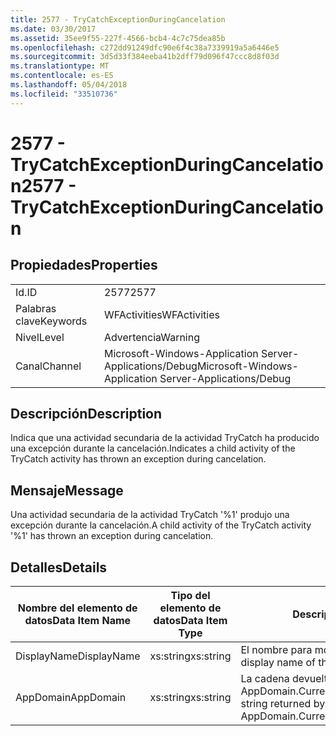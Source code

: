 ```yaml
---
title: 2577 - TryCatchExceptionDuringCancelation
ms.date: 03/30/2017
ms.assetid: 35ee9f55-227f-4566-bcb4-4c7c75dea85b
ms.openlocfilehash: c272dd91249dfc90e6f4c38a7339919a5a6446e5
ms.sourcegitcommit: 3d5d33f384eeba41b2dff79d096f47ccc8d8f03d
ms.translationtype: MT
ms.contentlocale: es-ES
ms.lasthandoff: 05/04/2018
ms.locfileid: "33510736"
---
```

# <a name="2577---trycatchexceptionduringcancelation"></a><span data-ttu-id="77e99-102">2577 - TryCatchExceptionDuringCancelation</span><span class="sxs-lookup"><span data-stu-id="77e99-102">2577 - TryCatchExceptionDuringCancelation</span></span>
## <a name="properties"></a><span data-ttu-id="77e99-103">Propiedades</span><span class="sxs-lookup"><span data-stu-id="77e99-103">Properties</span></span>  
  
|||  
|-|-|  
|<span data-ttu-id="77e99-104">Id.</span><span class="sxs-lookup"><span data-stu-id="77e99-104">ID</span></span>|<span data-ttu-id="77e99-105">2577</span><span class="sxs-lookup"><span data-stu-id="77e99-105">2577</span></span>|  
|<span data-ttu-id="77e99-106">Palabras clave</span><span class="sxs-lookup"><span data-stu-id="77e99-106">Keywords</span></span>|<span data-ttu-id="77e99-107">WFActivities</span><span class="sxs-lookup"><span data-stu-id="77e99-107">WFActivities</span></span>|  
|<span data-ttu-id="77e99-108">Nivel</span><span class="sxs-lookup"><span data-stu-id="77e99-108">Level</span></span>|<span data-ttu-id="77e99-109">Advertencia</span><span class="sxs-lookup"><span data-stu-id="77e99-109">Warning</span></span>|  
|<span data-ttu-id="77e99-110">Canal</span><span class="sxs-lookup"><span data-stu-id="77e99-110">Channel</span></span>|<span data-ttu-id="77e99-111">Microsoft-Windows-Application Server-Applications/Debug</span><span class="sxs-lookup"><span data-stu-id="77e99-111">Microsoft-Windows-Application Server-Applications/Debug</span></span>|  
  
## <a name="description"></a><span data-ttu-id="77e99-112">Descripción</span><span class="sxs-lookup"><span data-stu-id="77e99-112">Description</span></span>  
 <span data-ttu-id="77e99-113">Indica que una actividad secundaria de la actividad TryCatch ha producido una excepción durante la cancelación.</span><span class="sxs-lookup"><span data-stu-id="77e99-113">Indicates a child activity of the TryCatch activity has thrown an exception during cancelation.</span></span>  
  
## <a name="message"></a><span data-ttu-id="77e99-114">Mensaje</span><span class="sxs-lookup"><span data-stu-id="77e99-114">Message</span></span>  
 <span data-ttu-id="77e99-115">Una actividad secundaria de la actividad TryCatch '%1' produjo una excepción durante la cancelación.</span><span class="sxs-lookup"><span data-stu-id="77e99-115">A child activity of the TryCatch activity '%1' has thrown an exception during cancelation.</span></span>  
  
## <a name="details"></a><span data-ttu-id="77e99-116">Detalles</span><span class="sxs-lookup"><span data-stu-id="77e99-116">Details</span></span>  
  
|<span data-ttu-id="77e99-117">Nombre del elemento de datos</span><span class="sxs-lookup"><span data-stu-id="77e99-117">Data Item Name</span></span>|<span data-ttu-id="77e99-118">Tipo del elemento de datos</span><span class="sxs-lookup"><span data-stu-id="77e99-118">Data Item Type</span></span>|<span data-ttu-id="77e99-119">Descripción</span><span class="sxs-lookup"><span data-stu-id="77e99-119">Description</span></span>|  
|--------------------|--------------------|-----------------|  
|<span data-ttu-id="77e99-120">DisplayName</span><span class="sxs-lookup"><span data-stu-id="77e99-120">DisplayName</span></span>|<span data-ttu-id="77e99-121">xs:string</span><span class="sxs-lookup"><span data-stu-id="77e99-121">xs:string</span></span>|<span data-ttu-id="77e99-122">El nombre para mostrar de la actividad.</span><span class="sxs-lookup"><span data-stu-id="77e99-122">The display name of the activity.</span></span>|  
|<span data-ttu-id="77e99-123">AppDomain</span><span class="sxs-lookup"><span data-stu-id="77e99-123">AppDomain</span></span>|<span data-ttu-id="77e99-124">xs:string</span><span class="sxs-lookup"><span data-stu-id="77e99-124">xs:string</span></span>|<span data-ttu-id="77e99-125">La cadena devuelta por AppDomain.CurrentDomain.FriendlyName.</span><span class="sxs-lookup"><span data-stu-id="77e99-125">The string returned by AppDomain.CurrentDomain.FriendlyName.</span></span>|
